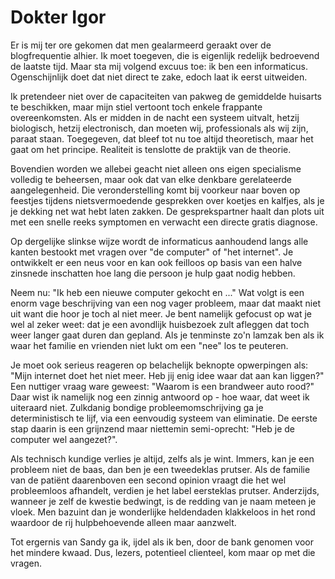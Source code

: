 # Dokter Igor

Er is mij ter ore gekomen dat men gealarmeerd geraakt over de blogfrequentie alhier. Ik moet toegeven, die is eigenlijk redelijk bedroevend de laatste tijd. Maar sta mij volgend excuus toe: ik ben een informaticus. Ogenschijnlijk doet dat niet direct te zake, edoch laat ik eerst uitweiden.

Ik pretendeer niet over de capaciteiten van pakweg de gemiddelde huisarts te beschikken, maar mijn stiel vertoont toch enkele frappante overeenkomsten. Als er midden in de nacht een systeem uitvalt, hetzij biologisch, hetzij electronisch, dan moeten wij, professionals als wij zijn, paraat staan. Toegegeven, dat bleef tot nu toe altijd theoretisch, maar het gaat om het principe. Realiteit is tenslotte de praktijk van de theorie.

Bovendien worden we allebei geacht niet alleen ons eigen specialisme volledig te beheersen, maar ook dat van elke denkbare gerelateerde aangelegenheid. Die veronderstelling komt bij voorkeur naar boven op feestjes tijdens nietsvermoedende gesprekken over koetjes en kalfjes, als je je dekking net wat hebt laten zakken. De gesprekspartner haalt dan plots uit met een snelle reeks symptomen en verwacht een directe gratis diagnose.

Op dergelijke slinkse wijze wordt de informaticus aanhoudend langs alle kanten bestookt met vragen over "de computer" of "het internet". Je ontwikkelt er een neus voor en kan ook feilloos op basis van een halve zinsnede inschatten hoe lang die persoon je hulp gaat nodig hebben.

Neem nu: "Ik heb een nieuwe computer gekocht en ..." Wat volgt is een enorm vage beschrijving van een nog vager probleem, maar dat maakt niet uit want die hoor je toch al niet meer. Je bent namelijk gefocust op wat je wel al zeker weet: dat je een avondlijk huisbezoek zult afleggen dat toch weer langer gaat duren dan gepland. Als je tenminste zo'n lamzak ben als ik waar het familie en vrienden niet lukt om een "nee" los te peuteren.

Je moet ook serieus reageren op belachelijk beknopte opwerpingen als: "Mijn internet doet het niet meer. Heb jij enig idee waar dat aan kan liggen?" Een nuttiger vraag ware geweest: "Waarom is een brandweer auto rood?" Daar wist ik namelijk nog een zinnig antwoord op - hoe waar, dat weet ik uiteraard niet. Zulkdanig bondige probleemomschrijving ga je deterministisch te lijf, via een eenvoudig systeem van eliminatie. De eerste stap daarin is een grijnzend maar niettemin semi-oprecht: "Heb je de computer wel aangezet?".

Als technisch kundige verlies je altijd, zelfs als je wint. Immers, kan je een probleem niet de baas, dan ben je een tweedeklas prutser. Als de familie van de patiënt daarenboven een second opinion vraagt die het wel probleemloos afhandelt, verdien je het label eersteklas prutser. Anderzijds, wanneer je zelf de kwestie bedwingt, is de redding van je naam meteen je vloek. Men bazuint dan je wonderlijke heldendaden klakkeloos in het rond waardoor de rij hulpbehoevende alleen maar aanzwelt.

Tot ergernis van Sandy ga ik, ijdel als ik ben, door de bank genomen voor het mindere kwaad. Dus, lezers, potentieel clienteel, kom maar op met die vragen.